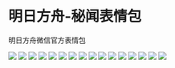 # 明日方舟-秘闻表情包

明日方舟微信官方表情包

![](https://gcore.jsdelivr.net/gh/yoghurtlee-thu/twikoo-magic@main/image/Arknights_keyhole_report/keyhole_report_01.webp)
![](https://gcore.jsdelivr.net/gh/yoghurtlee-thu/twikoo-magic@main/image/Arknights_keyhole_report/keyhole_report_02.webp)
![](https://gcore.jsdelivr.net/gh/yoghurtlee-thu/twikoo-magic@main/image/Arknights_keyhole_report/keyhole_report_03.webp)
![](https://gcore.jsdelivr.net/gh/yoghurtlee-thu/twikoo-magic@main/image/Arknights_keyhole_report/keyhole_report_04.webp)
![](https://gcore.jsdelivr.net/gh/yoghurtlee-thu/twikoo-magic@main/image/Arknights_keyhole_report/keyhole_report_05.webp)
![](https://gcore.jsdelivr.net/gh/yoghurtlee-thu/twikoo-magic@main/image/Arknights_keyhole_report/keyhole_report_06.webp)
![](https://gcore.jsdelivr.net/gh/yoghurtlee-thu/twikoo-magic@main/image/Arknights_keyhole_report/keyhole_report_07.webp)
![](https://gcore.jsdelivr.net/gh/yoghurtlee-thu/twikoo-magic@main/image/Arknights_keyhole_report/keyhole_report_08.webp)
![](https://gcore.jsdelivr.net/gh/yoghurtlee-thu/twikoo-magic@main/image/Arknights_keyhole_report/keyhole_report_09.webp)
![](https://gcore.jsdelivr.net/gh/yoghurtlee-thu/twikoo-magic@main/image/Arknights_keyhole_report/keyhole_report_10.webp)
![](https://gcore.jsdelivr.net/gh/yoghurtlee-thu/twikoo-magic@main/image/Arknights_keyhole_report/keyhole_report_11.webp)
![](https://gcore.jsdelivr.net/gh/yoghurtlee-thu/twikoo-magic@main/image/Arknights_keyhole_report/keyhole_report_12.webp)
![](https://gcore.jsdelivr.net/gh/yoghurtlee-thu/twikoo-magic@main/image/Arknights_keyhole_report/keyhole_report_13.webp)
![](https://gcore.jsdelivr.net/gh/yoghurtlee-thu/twikoo-magic@main/image/Arknights_keyhole_report/keyhole_report_14.webp)
![](https://gcore.jsdelivr.net/gh/yoghurtlee-thu/twikoo-magic@main/image/Arknights_keyhole_report/keyhole_report_15.webp)
![](https://gcore.jsdelivr.net/gh/yoghurtlee-thu/twikoo-magic@main/image/Arknights_keyhole_report/keyhole_report_16.webp)
